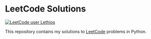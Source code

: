 # LeetCode Solutions

[![LeetCode user Lethios](https://img.shields.io/badge/dynamic/json?style=for-the-badge&labelColor=black&color=%23ffa116&label=Solved&query=solvedOverTotal&url=https%3A%2F%2Fleetcode-badge.vercel.app%2Fapi%2Fusers%2FLethios&logo=leetcode&logoColor=yellow)](https://leetcode.com/Lethios/)

This repository contains my solutions to [LeetCode](https://leetcode.com/) problems in Python.
